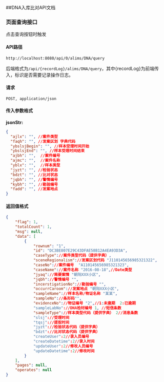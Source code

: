 ##DNA入库比对API文档

### 页面查询接口

点击查询按钮时触发

#### API路径

```http
http://localhost:8080/api/0/alims/DNA/query
```

后端格式为`/api/{recordLog}/alims/DNA/query`，其中{recordLog}为前端传入，标识是否需要记录操作日志。

#### 请求

```
POST, application/json
```

#### 传入参数格式
**jsonStr:**
```json
{
  "ajlx": "", //案件类型
  "faqh": "", //发案区划 字典代码
  "ybslsjBegin": "", //样本受理时间开始
  "ybslsjEnd": "", //样本受理时间结束
  "ajbh": "",  //案件编号
  "ajmc": "",  //案件名称
  "yblx": "",  //样本类型
  "jyzt": "", //检验状态
  "bdzt": "", //比对状态
  "jqbh": "", //警情编号
  "kybh": "", //勘验编号
  "fadd": "", //发案地点
}
```

#### 返回值格式

```json
{
    "flag": 1,
    "totalCount": 1,
    "msg": null,
    "data": [
		{
			"rownum": "1",
			"id": "DC3BE807E29C43DFAE58B12A4EA93D3A",
			"caseType"://案件类型代码（提供字典）,
			"sceneRegionalism"://发案区划代码 "J110145656985321322",
			"caseNo"://案件编号  "A110145656985321323",
			"caseName"://案件名称 "2016-08-18",//Date类型
			"jyaq"://简要案情 "朝阳XXX小区",
			"jqbh"://警情编号 "",
			"incerstigationNo"://勘验编号 "",
			"occurrCaroom"://发案地点 "朝阳XXX小区",
			"sampleName"://样本名称/物证名称 "某某",
			"sampleNo"://条形码"",
			"evidenceNo"://物证编号 "2",//1:未逾期  2:已逾期
			"sampleLabNo"://DNA检材编号 1, //短信条数
			"sampleType"://样本类型代码（提供字典） 2//消息条数
			"slsj"://受理时间
			"tqsj"://提取时间
			"jyzt"://检验状态代码（提供字典）
			"bdzt"://比对状态代码（提供字典）
			"createUser":2//录入员编号
			"createDatetime":2//录入时间
			"updateUser":2//修改人员编号
			"updateDatetime":2//修改时间
		}
    ],
    "pages": null,
    "operates": null
}
```

